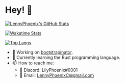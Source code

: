 # Hey! 👋

<!--
**LennyPhoenix/LennyPhoenix** is a ✨ _special_ ✨ repository because its `README.md` (this file) appears on your GitHub profile.

Here are some ideas to get you started:

- 👯 I’m looking to collaborate on ...
- 🤔 I’m looking for help with ...
- 💬 Ask me about ...
- 📫 How to reach me: ...
- 😄 Pronouns: ...
- ⚡ Fun fact: ...
-->

[![LennyPhoenix's GitHub Stats](https://github-readme-stats.vercel.app/api?username=LennyPhoenix&bg_color=40,292E49,536976&title_color=ffe&text_color=fee&show_icons=true&include_all_commits=true&count_private=true)](https://github.com/anuraghazra/github-readme-stats)

[![Wakatime Stats](https://github-readme-stats.vercel.app/api/wakatime?username=LennyPhoenix&bg_color=40,292E49,536976&title_color=ffe&text_color=fee&layout=compact)](https://github.com/anuraghazra/github-readme-stats)

[![Top Langs](https://github-readme-stats.vercel.app/api/top-langs/?username=LennyPhoenix&bg_color=40,292E49,536976&title_color=ffe&text_color=fee&layout=compact)](https://github.com/anuraghazra/github-readme-stats)

- 🔭 Working on [bootstrapinator](https://github.com/LennyPhoenix/bsinator).
- 🌱 Currently learning the Rust programming language.
- 📫 How to reach me:
  - 💬 Discord: LilyPhoenix#0001
  - 📧 Email: LennyPhoenixC@gmail.com
